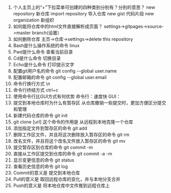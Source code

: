 #


1.	个人主页上的“+”下拉菜单可创建的四种类别分别有？分别的意思？
new repository  新仓库
import repository   导入仓库
new gist  代码片段
new organization  新组织
2.	如何能将仓库中的html文件直接解析成页面？
settings->gitpages->source->master branch(设置）
3.	如何删除仓库
主页->仓库->settings->delete this repository
4.	Bash是什么操作系统的命令
linux
5.	Pwd是什么命令
查看当前目录
6.	Cd是什么命令
切换目录
7.	Echo是什么命令
打印提示文字
8.	配置git用户名的命令
git config --global user.name
9.	配置邮箱的命令
git config --global user.email
10.	命令行换行方式
\n
11.	命令行终结方式
ctrl+c
12.	使用命令行比GUI方式有何优势
命令行：速度快
GUI：
13.	提交到本地仓库时为什么有暂存区
从仓库撤销一些提交时，更加方便区分提交和管理
14.	新建代码仓库的命令
git init
15.	git clone [url] 这个命令的作用是
从远程到本地克隆一个仓库
16.	添加指定文件到暂存区的命令
git add
17.	删除工作区文件，并且将这次删除放入暂存区的命令
git rm 
18.	改名文件，并且将这个改名文件放入暂存区的命令
git mv
19.	提交暂存区到仓库的命令
git commit -m
20.	直接从工作区提交到仓库的命令
git commit -a -m
21.	显示变更信息的命令
git status
22.	查看历史信息的命令
git log
23.	Commit的意义是
提交到本地仓库
24.	Pull的意义是
取回远程仓库的变化，并与本地分支合并
25.	Push的意义是
    将本地仓库中文件推到远程仓库上

